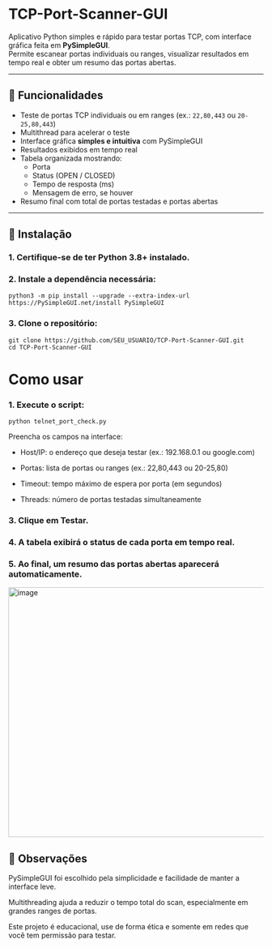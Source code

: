 # TCP-Port-Scanner-GUI

Aplicativo Python simples e rápido para testar portas TCP, com interface gráfica feita em **PySimpleGUI**.  
Permite escanear portas individuais ou ranges, visualizar resultados em tempo real e obter um resumo das portas abertas.

---

## 🔹 Funcionalidades

- Teste de portas TCP individuais ou em ranges (ex.: `22,80,443` ou `20-25,80,443`)
- Multithread para acelerar o teste
- Interface gráfica **simples e intuitiva** com PySimpleGUI
- Resultados exibidos em tempo real
- Tabela organizada mostrando:
  - Porta
  - Status (OPEN / CLOSED)
  - Tempo de resposta (ms)
  - Mensagem de erro, se houver
- Resumo final com total de portas testadas e portas abertas

---

## 🔹 Instalação

### 1. Certifique-se de ter **Python 3.8+** instalado.

### 2. Instale a dependência necessária:

```
python3 -m pip install --upgrade --extra-index-url https://PySimpleGUI.net/install PySimpleGUI
```
### 3. Clone o repositório:
```
git clone https://github.com/SEU_USUARIO/TCP-Port-Scanner-GUI.git
cd TCP-Port-Scanner-GUI
```
# Como usar

### 1. Execute o script: 
```
python telnet_port_check.py
```
Preencha os campos na interface:

* Host/IP: o endereço que deseja testar (ex.: 192.168.0.1 ou google.com)

* Portas: lista de portas ou ranges (ex.: 22,80,443 ou 20-25,80)

* Timeout: tempo máximo de espera por porta (em segundos)

* Threads: número de portas testadas simultaneamente

### 3. Clique em Testar.

### 4. A tabela exibirá o status de cada porta em tempo real.

### 5. Ao final, um resumo das portas abertas aparecerá automaticamente.

<img width="533" height="493" alt="image" src="https://github.com/user-attachments/assets/8c07b730-2acf-4dc2-88e5-76fda7c9e998" />






## 🔹 Observações

PySimpleGUI foi escolhido pela simplicidade e facilidade de manter a interface leve.

Multithreading ajuda a reduzir o tempo total do scan, especialmente em grandes ranges de portas.

Este projeto é educacional, use de forma ética e somente em redes que você tem permissão para testar.







